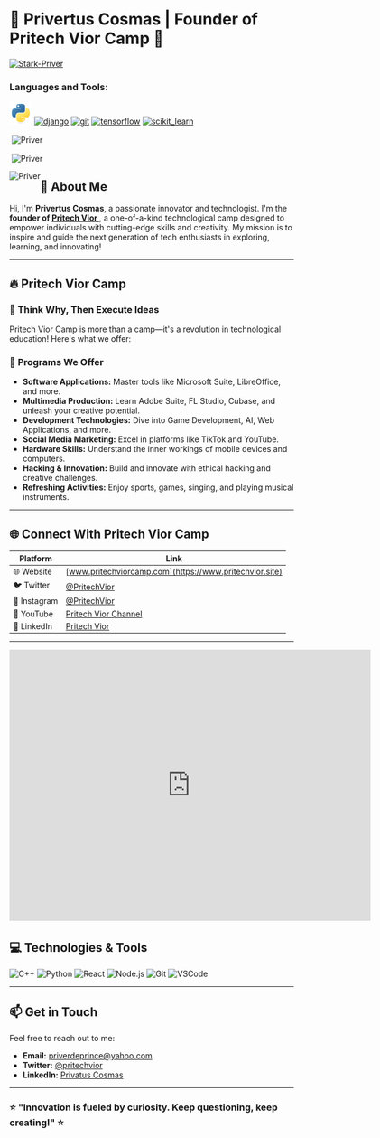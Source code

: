 # 🌟 Privertus Cosmas | Founder of Pritech Vior Camp 🌟

<p align="left"> <a align="center" href="https://github.com/ryo-ma/github-profile-trophy"><img src="https://github-profile-trophy.vercel.app/?username=Stark-Priver&margin-w=15&theme=tokyonight&rank=SECRET&rank=SSS&rank=SS&rank=S&rank=AAA&rank=AA&rank=A&rank=B&rank=C" alt="Stark-Priver"/></a> </p>

<h3 align="left">Languages and Tools:</h3>
<p align="left">
<a href="https://www.python.org" target="_blank" rel="noreferrer"> <img src="https://raw.githubusercontent.com/devicons/devicon/master/icons/python/python-original.svg" alt="python" width="40" height="40"/></a>
<a href="https://www.djangoproject.com/" target="_blank" rel="noreferrer"> <img src="https://cdn.worldvectorlogo.com/logos/django.svg" alt="django" width="40" height="40"/></a>
<a href="https://git-scm.com/" target="_blank" rel="noreferrer"> <img src="https://www.vectorlogo.zone/logos/git-scm/git-scm-icon.svg" alt="git" width="40" height="40"/></a>
<a href="https://www.tensorflow.org" target="_blank" rel="noreferrer"> <img src="https://www.vectorlogo.zone/logos/tensorflow/tensorflow-icon.svg" alt="tensorflow" width="40" height="40"/></a>
<a href="https://scikit-learn.org/" target="_blank" rel="noreferrer"> <img src="https://upload.wikimedia.org/wikipedia/commons/0/05/Scikit_learn_logo_small.svg" alt="scikit_learn" width="40" height="40"/></a>
</p>

<p>&nbsp;<img align="center" src="https://github-readme-streak-stats.herokuapp.com/?user=Stark-Priver&theme=tokyonight" alt="Priver" /></p>
<p>&nbsp;<img align="center" src="https://github-readme-stats.vercel.app/api?username=Stark-Priver&theme=tokyonight&show_icons=true&locale=en" alt="Priver" /></p>
<p><img align="left" src="https://github-readme-stats.vercel.app/api/top-langs?username=Stark-Priver&theme=tokyonight&show_icons=true&locale=en&layout=compact" alt="Priver" /></p>

## 👋 About Me

Hi, I'm **Privertus Cosmas**, a passionate innovator and technologist. I'm the **founder of [Pritech Vior ](#-pritech-vior-)**, a one-of-a-kind technological camp designed to empower individuals with cutting-edge skills and creativity. My mission is to inspire and guide the next generation of tech enthusiasts in exploring, learning, and innovating!

---

## 🔥 Pritech Vior Camp

### 🌟 **Think Why, Then Execute Ideas**

Pritech Vior Camp is more than a camp—it's a revolution in technological education! Here's what we offer:

### 🚀 **Programs We Offer**
- **Software Applications:** Master tools like Microsoft Suite, LibreOffice, and more.
- **Multimedia Production:** Learn Adobe Suite, FL Studio, Cubase, and unleash your creative potential.
- **Development Technologies:** Dive into Game Development, AI, Web Applications, and more.
- **Social Media Marketing:** Excel in platforms like TikTok and YouTube.
- **Hardware Skills:** Understand the inner workings of mobile devices and computers.
- **Hacking & Innovation:** Build and innovate with ethical hacking and creative challenges.
- **Refreshing Activities:** Enjoy sports, games, singing, and playing musical instruments.

---

## 🌐 Connect With Pritech Vior Camp

| Platform   | Link                                                                 |
|------------|----------------------------------------------------------------------|
| 🌐 Website | [www.pritechviorcamp.com](https://www.pritechvior.site)           |
| 🐦 Twitter | [@PritechVior](https://twitter.com/PritechVior)                      |
| 📸 Instagram | [@PritechVior](https://instagram.com/PritechVior)          |
| 🎥 YouTube  | [Pritech Vior Channel](https://www.youtube.com/YourChannelID)  |
| 🔗 LinkedIn | [Pritech Vior ](https://linkedin.com/company/pritech-vior) |

---
<iframe title="3D Model" frameborder="0" allowfullscreen mozallowfullscreen="true" webkitallowfullscreen="true" 
        src="https://sketchfab.com/models/ef7bbefab0264a05aad5c8e7ed743173/embed" 
        width="640" height="480"></iframe>



## 💻 Technologies & Tools

![C++](https://img.shields.io/badge/-C%2B%2B-blue?style=flat&logo=c%2B%2B&logoColor=white)
![Python](https://img.shields.io/badge/-Python-yellow?style=flat&logo=python&logoColor=white)
![React](https://img.shields.io/badge/-React-blue?style=flat&logo=react&logoColor=white)
![Node.js](https://img.shields.io/badge/-Node.js-green?style=flat&logo=node.js&logoColor=white)
![Git](https://img.shields.io/badge/-Git-orange?style=flat&logo=git&logoColor=white)
![VSCode](https://img.shields.io/badge/-VSCode-blue?style=flat&logo=visual-studio-code&logoColor=white)

---

## 📫 Get in Touch

Feel free to reach out to me:

- **Email:** [priverdeprince@yahoo.com](mailto:priverdeprince@yahoo.com)
- **Twitter:** [@pritechvior](https://twitter.com/YourTwitterHandle)
- **LinkedIn:** [Privatus Cosmas](https://linkedin.com/in/PrivatusCosmas)

---

### ⭐ "Innovation is fueled by curiosity. Keep questioning, keep creating!" ⭐


